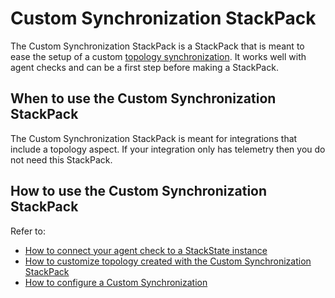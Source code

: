 # Custom Synchronization StackPack

The Custom Synchronization StackPack is a StackPack that is meant to ease the setup of a custom [topology synchronization](../../configure/topology_synchronization.md). It works well with agent checks and can be a first step before making a StackPack.

## When to use the Custom Synchronization StackPack

The Custom Synchronization StackPack is meant for integrations that include a topology aspect. If your integration only has telemetry then you do not need this StackPack.

## How to use the Custom Synchronization StackPack

Refer to:

* [How to connect your agent check to a StackState instance](how_to_connect_agent_check_with_stackstate_instance.md)
* [How to customize topology created with the Custom Synchronization StackPack](how_to_customize_elements_created_by_custom_synchronization_stackpack.md)
* [How to configure a Custom Synchronization](how_to_configure_custom_synchronization.md)

